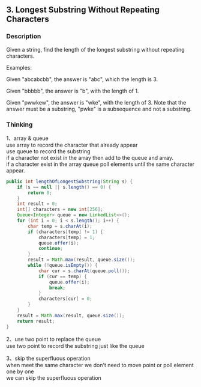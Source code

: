 ## 3. Longest Substring Without Repeating Characters
### Description
Given a string, find the length of the longest substring without repeating characters.

Examples:

Given "abcabcbb", the answer is "abc", which the length is 3.

Given "bbbbb", the answer is "b", with the length of 1.

Given "pwwkew", the answer is "wke", with the length of 3. Note that the answer must be a substring, "pwke" is a subsequence and not a substring.

### Thinking 
1、array & queue  
use array to record the character that already appear  
use queue to record the substring  
if a character not exist in the array then add to the queue and array.  
if a character exist in the array queue poll elements until the same character appear.  

```java
public int lengthOfLongestSubstring(String s) {
    if (s == null || s.length() == 0) {
        return 0;
    }
    int result = 0;
    int[] characters = new int[256];
    Queue<Integer> queue = new LinkedList<>();
    for (int i = 0; i < s.length(); i++) {
        char temp = s.charAt(i);
        if (characters[temp] != 1) {
            characters[temp] = 1;
            queue.offer(i);
            continue;
        }
        result = Math.max(result, queue.size());
        while (!queue.isEmpty()) {
            char cur = s.charAt(queue.poll());
            if (cur == temp) {
                queue.offer(i);
                break;
            }
            characters[cur] = 0;
        }
    }
    result = Math.max(result, queue.size());
    return result;
}
```

2、use two point to replace the queue  
use two point to record the substring just like the queue  

3、skip the superfluous operation  
when meet the same character we don't need to move point or poll element one by one  
we can skip the superfluous operation  
